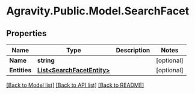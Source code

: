 # Agravity.Public.Model.SearchFacet

## Properties

Name | Type | Description | Notes
------------ | ------------- | ------------- | -------------
**Name** | **string** |  | [optional] 
**Entities** | [**List&lt;SearchFacetEntity&gt;**](SearchFacetEntity.md) |  | [optional] 

[[Back to Model list]](../README.md#documentation-for-models) [[Back to API list]](../README.md#documentation-for-api-endpoints) [[Back to README]](../README.md)

